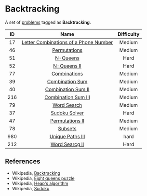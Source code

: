 # Backtracking

A set of [problems](https://leetcode.com/tag/backtracking/) tagged as **Backtracking**.

|  ID   |                                                     Name                                                      | Difficulty |
| :---: | :-----------------------------------------------------------------------------------------------------------: | :--------: |
|  17   | [Letter Combinations of a Phone Number](https://leetcode.com/problems/letter-combinations-of-a-phone-number/) |   Medium   |
|  46   |                          [Permutations](https://leetcode.com/problems/permutations/)                          |   Medium   |
|  51   |                              [N-Queens](https://leetcode.com/problems/n-queens/)                              |    Hard    |
|  52   |                           [N-Queens II](https://leetcode.com/problems/n-queens-ii/)                           |    Hard    |
|  77   |                          [Combinations](https://leetcode.com/problems/combinations/)                          |   Medium   |
|  39   |                       [Combination Sum](https://leetcode.com/problems/combination-sum/)                       |   Medium   |
|  40   |                    [Combination Sum II](https://leetcode.com/problems/combination-sum-ii/)                    |   Medium   |
|  216  |                   [Combination Sum III](https://leetcode.com/problems/combination-sum-iii/)                   |   Medium   |
|  79   |                           [Word Search](https://leetcode.com/problems/word-search/)                           |   Medium   |
|  37   |                         [Sudoku Solver](https://leetcode.com/problems/sudoku-solver/)                         |    Hard    |
|  47   |                       [Permutations II](https://leetcode.com/problems/permutations-ii/)                       |   Medium   |
|  78   |                               [Subsets](https://leetcode.com/problems/subsets/)                               |   Medium   |
|  980  |                      [Unique Paths III](https://leetcode.com/problems/unique-paths-iii/)                      |    hard    |
|  212  |                        [Word Searcg II](https://leetcode.com/problems/word-search-ii/)                        |    Hard    |

## References

* Wikipedia, [Backtracking](https://en.wikipedia.org/wiki/Backtracking)
* Wikipedia, [Eight queens puzzle](https://en.wikipedia.org/wiki/Eight_queens_puzzle)
* Wikipedia, [Heap's algorithm](https://en.wikipedia.org/wiki/Heap%27s_algorithm)
* Wikipedia, [Sudoku](https://en.wikipedia.org/wiki/Sudoku)
